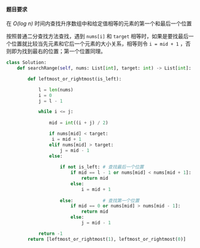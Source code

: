 #### 题目要求

在 *O(log n)* 时间内查找升序数组中和给定值相等的元素的第一个和最后一个位置



按照普通二分查找方法查找，遇到 `nums[i]` 和 `target` 相等时，如果是要找最后一个位置就比较当先元素和它后一个元素的大小关系，相等则令 `i = mid + 1` ，否则即为找到最右的位置；第一个位置同理。



```python
class Solution:
    def searchRange(self, nums: List[int], target: int) -> List[int]:

        def leftmost_or_rightmost(is_left):

            l = len(nums)
            i = 0
            j = l - 1

            while i <= j:
                
                mid = int((i + j) / 2)

                if nums[mid] < target:
                 i = mid + 1
                elif nums[mid] > target:
                    j = mid - 1
                else:
                    
                    if not is_left: # 查找最后一个位置
                        if mid == l - 1 or nums[mid] < nums[mid + 1]:
                            return mid
                        else:
                            i = mid + 1
                            
                    else:           # 查找第一个位置
                        if mid == 0 or nums[mid] > nums[mid - 1]:
                            return mid
                        else:
                            j = mid - 1

            return -1
        return [leftmost_or_rightmost(1), leftmost_or_rightmost(0)]
```




